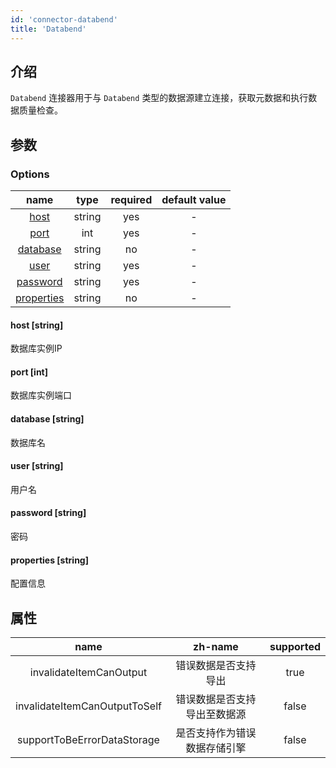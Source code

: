 ```yaml
---
id: 'connector-databend'
title: 'Databend'
---
```


## 介绍

`Databend` 连接器用于与 `Databend` 类型的数据源建立连接，获取元数据和执行数据质量检查。

## 参数
### Options

|             name             |  type  |  required  | default value |
|:----------------------------:|:------:|:----------:|:-------------:|
|     [host](#host-string) | string |    yes     |       -       |
|    [port](#port-int)    | int |    yes     |       -       |
|   [database](#database-string)   | string |    no     |       -       |
| [user](#user-string) | string |    yes     |       -       |
|    [password](#password-string)    | string |    yes     |       -       |
|   [properties](#properties-string)   | string |    no     |       -       |


#### host [string]
数据库实例IP
#### port [int]
数据库实例端口
#### database [string]
数据库名
#### user [string]
用户名
#### password [string]
密码
#### properties [string]
配置信息

## 属性

|             name             |  zh-name  |  supported  | 
|:----------------------------:|:------:|:----------:|
|   invalidateItemCanOutput   | 错误数据是否支持导出 |    true     |   
|    invalidateItemCanOutputToSelf    | 错误数据是否支持导出至数据源 |    false     |      
|   supportToBeErrorDataStorage   | 是否支持作为错误数据存储引擎 |    false     |     
